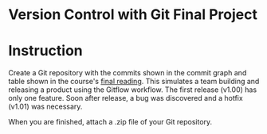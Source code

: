 Version Control with Git Final Project
======================================

# Instruction
Create a Git repository with the commits shown in the commit graph and table shown in the course's [final reading](https://d3c33hcgiwev3.cloudfront.net/_c21212a7257430a304207ee8a18029bb_Version-Control-with-Git-Final-Project.pdf?Expires=1514937600&Signature=PhbraYBpRJhIWf00Io5pTtE8AZtGelOnwqBIRY4ZrAtHfu254HrMfNqGrYoeq-LthU4t09kUSzkr~b1Rjr65nwnopQGH~b4ySDM0l7PfrUnPDIWWLklhriuHfAU8h2r4-RQ-~XJcNzBqVS-ugnU1f9B74ZgdOcP~vv4RNFq4NTk_&Key-Pair-Id=APKAJLTNE6QMUY6HBC5A). This simulates a team building and releasing a product using the Gitflow workflow. The first release (v1.00) has only one feature. Soon after release, a bug was discovered and a hotfix (v1.01) was necessary.

When you are finished, attach a .zip file of your Git repository.


